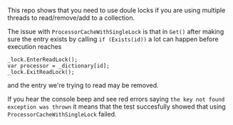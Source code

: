 This repo shows that you need to use doule locks if you are using multiple threads to read/remove/add to a collection.

The issue with `ProcessorCacheWithSingleLock` is that in `Get()` after making sure the entry exists by calling `if (Exists(id))` a lot can happen before execution reaches 
```
_lock.EnterReadLock();
var processor = _dictionary[id];
_lock.ExitReadLock();
```
and the entry we're trying to read may be removed.

If you hear the console beep and see red errors saying `the key not found exception was thrown` it means that the test succesfully showed that using `ProcessorCacheWithSingleLock` failed.
